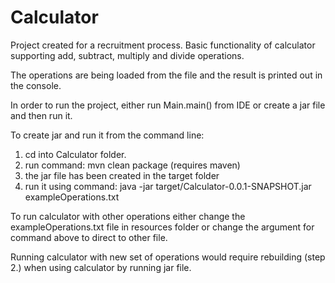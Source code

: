 # Calculator
Project created for a recruitment process.
Basic functionality of calculator supporting add, subtract, multiply and divide operations.

The operations are being loaded from the file and the result is printed out in the console.

In order to run the project, either run Main.main() from IDE or create a jar file and then run it.

To create jar and run it from the command line:

1. cd into Calculator folder.
2. run command: mvn clean package (requires maven)
3. the jar file has been created in the target folder
4. run it using command: java -jar target/Calculator-0.0.1-SNAPSHOT.jar exampleOperations.txt

To run calculator with other operations either change the exampleOperations.txt file in resources folder or change the argument for command above to direct to other file.

Running calculator with new set of operations would require rebuilding (step 2.) when using calculator by running jar file.
